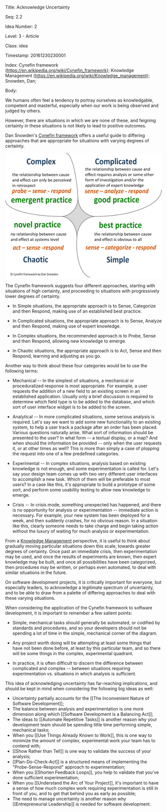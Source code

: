 Title:  Acknowledge Uncertainty

Seq:    2.2

Idea Number: 2

Level:  3 - Article

Class:  idea

Timestamp: 20161230230001

Index:  Cynefin framework (https://en.wikipedia.org/wiki/Cynefin_framework); Knowledge Management (https://en.wikipedia.org/wiki/Knowledge_management); Snowden, Dan; 

Body:

We humans often feel a tendency to portray ourselves as knowledgable, competent and masterful, especially when our work is being observed and judged by others. 

However, there are situations in which we are none of these, and feigning certainty in these situations is not likely to lead to positive outcomes. 

Dan Snowden's [Cynefin framework](https://en.wikipedia.org/wiki/Cynefin_framework) offers a useful guide to differing approaches that are appropriate for situations with varying degrees of certainty. 

<p><a href="http://cognitive-edge.com/" target="ref"><img alt="Cynefin Model" src="images/cynefin-model.png" /></a></p>

The Cynefin framework suggests four different approaches, starting with situations of high certainty, and proceeding to situations with progressively lower degrees of certainty. 

* In Simple situations, the appropriate approach is to Sense, Categorize and then Respond, making use of an established best practice. 

* In Complicated situations, the appropriate approach is to Sense, Analyze and then Respond, making use of expert knowledge. 

* In Complex situations, the recommended approach is to Probe, Sense and then Respond, allowing new knowledge to emerge. 

* In Chaotic situations, the appropriate approach is to Act, Sense and then Respond, learning and adjusting as you go. 

Another way to think about these four categories would be to use the following terms:

* Mechanical -- In the simplest of situations, a mechanical or proceduralized response is most appropriate. For example, a user requests the addition of a new field to an existing screen in an established application. Usually only a brief discussion is required to determine which field type is to be added to the database, and which sort of user interface widget is to be added to the screen. 

* Analytical -- In more complicated situations, some serious analysis is required. Let's say we want to add some new functionality to an existing system, to help a user track a package after an order has been placed. Various questions naturally arise. What sort of information should be presented to the user? In what form -- a textual display, or a map? And when should the information be provided -- only when the user requests it, or at other times as well? This is more than simply a case of plopping the request into one of a few predefined categories. 

* Experimental -- In complex situations, analysis based on existing knowledge is not enough, and some experimentation is called for. Let's say your design team comes up with two very different user interfaces to accomplish a new task. Which of them will be preferable to most users? In a case like this, it's appropriate to build a prototype of some sort, and perform some usability testing to allow new knowledge to emerge. 

* Crisis -- In crisis mode, something unexpected has happened, and there is no opportunity for analysis or experimentation -- immediate action is necessary. For example, your new system has been deployed for a week, and then suddenly crashes, for no obvious reason. In a situation like this, clearly someone needs to take charge and begin taking action without the luxury of waiting for much analysis or experimentation. 

From a [Knowledge Management](https://en.wikipedia.org/wiki/Knowledge_management) perspective, it is useful to think about gradually moving particular situations down this scale, towards greater degrees of certainty. Once past an immediate crisis, then experimentation may be used, and once the results of experiments are known, then expert knowledge may be built, and once all possibilities have been categorized, then procedures may be written, or perhaps even automated, to deal with similar situations in the future. 

On software development projects, it is critically important for everyone, but especially leaders, to acknowledge a legitimate spectrum of uncertainty, and to be able to draw from a palette of differing approaches to deal with these varying situations. 

When considering the application of the Cynefin framework to software development, it is important to remember a few salient points:

* Simple, mechanical tasks should generally be automated, or codified by standards and procedures, and so your developers should not be spending a lot of time in the simple, mechanical corner of the diagram. 

* Any project worth doing will be attempting at least some things that have not been done before, at least by this particular team, and so there will be some things in the complex, experimental quadrant.

* In practice, it is often difficult to discern the difference between complicated and complex -- between situations requiring experimentation vs. situations in which analysis is sufficient. 

This idea of acknowledging uncertainty has far-reaching implications, and should be kept in mind when considering the following big ideas as well:

* Uncertainty partially accounts for the [[The Inconvenient Nature of Software Development]];
* The balance between analysis and experimentation is one more dimension along which [[Software Development is a Balancing Act]];
* The ideas to [[Automate Repetitive Tasks]] is another reason why your development team should be spending little time performing simple, mechanical tasks;
* When you [[Use Things Already Known to Work]], this is one way to minimize the amount of complex, experimental work your team has to contend with;
* [[Show Rather than Tell]] is one way to validate the success of your analysis;
* [[Plan-Do-Check-Act]] is a structured means of implementing the "Probe-Sense-Respond" approach to experimentation;
* When you [[Shorten Feedback Loops]], you help to validate that you've done sufficient experimentation;
* When you [[Understand the Arc of Your Project]], it's important to have a sense of how much complex work requiring experimentation is still in front of you, and to get that behind you as early as possible;
* The need to manage uncertainty is another reason why [[Entrepreneurial Leadership]] is needed for software development.
